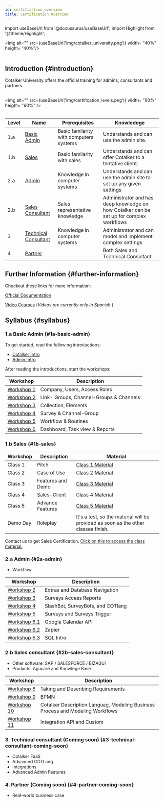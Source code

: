 ```yaml
---
id: certification_overview
title: Certification Overview
---
```

import useBaseUrl from '@docusaurus/useBaseUrl';
import Highlight from '@theme/Highlight';

<img alt="" src={useBaseUrl('img/cotalker_university.png')} width= "40%" height= "40%"/>
<br/><br/>

## Introduction {#introduction}

Cotalker University offers the official training for admins, consultants and partners. <br/><br/>

<img alt="" src={useBaseUrl('img/certification_levels.png')} width= "60%" height= "60%" />
<br/><br/>
  

| Level | Name  | Prerequisites | Knowledege |
| ----  | ----- | ------------- | ---------- |
| 1.a     | [Basic Admin](#1a-basic-admin) | Basic familarity with computers systems | Understands and can use the admin site.  |
| 1.b     | [Sales](#1b-sales) | Basic familarity with sales | Understands and can offer Cotalker to a tentative client.  |
| 2.a     | [Admin](#2a-admin) | Knowledge in computer systems | Understands and can use the admin site to set up any given settings  |
| 2.b   | [Sales Consultant](#2b-sales-consultant) | Sales representative knowledge  |  Administrator and has deep knowledge on how Cotalker can be set up for complex workflows | 
| 3 | [Technical Consultant](#3-technical-consultant-(coming-soon))  | Knowledge in computer systems | Administrator and can model and implement complex settings |
| 4     | [Partner](#4-partner-(coming-soon)) |  | Both Sales and Technical Consultant |  


## Further Information {#further-information}

Checkout these links for more information:

[Official Documentation](https://doc.cotalker.com)

[Video Courses](https://docs.google.com/spreadsheets/d/1KFjacbH_vdDTddXJXO5BbUoicm0tsLyEbvsO6WPl070/edit#gid=0) (_Videos are currently only in Spanish._)

## Syllabus {#syllabus}

### 1.a Basic Admin {#1a-basic-admin}
To get started, read the following introductions:
 - [Cotalker Intro](/docs/getting_started/quick_start) 
 - [Admin Intro](/docs/documentation/admin/admin_overview)

After reading the introductions, start the workshops:

| Workshop  | Description | 
| ----  | ------------- |
| [Workshop 1](/docs/certification/basic_admin/certification_admin_ws1) | Company, Users, Access Roles|
| [Workshop 2](/docs/certification/basic_admin/certification_admin_ws2) |  Link- Groups, Channel-Groups & Channels |
| [Workshop 3](/docs/certification/basic_admin/certification_admin_ws3) | Collection, Elements |
| [Workshop 4](/docs/certification/basic_admin/certification_admin_ws4) | Survey & Channel-Group |
| [Workshop 5](/docs/certification/basic_admin/certification_admin_ws5) | Workflow & Routines |
| [Workshop 6](/docs/certification/basic_admin/certification_admin_ws6) | Dashboard, Task view & Reports |

### 1.b Sales {#1b-sales}

| Workshop  | Description | Material |
| ----  | ------------- | -----------|
| Class 1 | Pitch | [Class 1 Material](https://docs.google.com/presentation/d/e/2PACX-1vSeh5lcQ10T_Pf8hG5kdUl_i_vzh8BGVTj5vJUfLrjlhJOP1bvkaL72J6_PeacdXuKhTWN1QLjXq_MW/pub?start=false&loop=false&delayms=5000) |
| Class 2 | Case of Use | [Class 2 Material](https://docs.google.com/presentation/d/e/2PACX-1vRGRdFBaZ5Hchns7GxNQVbVDbTvgHEa_fHpFvI9N-h0m7s-AiSJlfpibF2z7kxwNjTCCE-IPR9Qq3Jy/pub?start=false&loop=false&delayms=5000) |
| Class 3 | Features and Demo |[Class 3 Material](https://docs.google.com/presentation/d/e/2PACX-1vRsK-WuIw-ynhfWQEd2b38ClejldfkfczXirvhtNsynbWmqlh15-Lhkgz2jXESG0KTIEImdqpr-cKq1/pub?start=false&loop=false&delayms=5000) |
| Class 4 | Sales-Client | [Class 4 Material](https://docs.google.com/presentation/d/e/2PACX-1vQOkUZE1njqHaQ_jHIZOsnDGDU-rdHQvmw284CuBg8dLiCXxkcPtSZYJ1l_xHWZa_TrEfqH8acfK5Ne/pub?start=false&loop=false&delayms=5000) |
| Class 5 | Advance Features | [Class 5 Material](https://docs.google.com/presentation/d/e/2PACX-1vTYVGFaGScFoyTJFAD35l4Z9Un1aLDfIyNhFlHXIGaXC50zjzv14lBXidMZsTaeFR2egPi_CU4rdS_D/pub?start=false&loop=false&delayms=5000) |
| Demo Day | Roleplay | It's a test, so the material will be provided as soon as the other classes finish. |

Contact us to get Sales Certification.
[Click on this to access the class material.](https://drive.google.com/drive/folders/1wppd_v67FrhmavxSHfRKcW4KCC5tNwpn?usp=sharing)

### 2.a Admin {#2a-admin}

- Workflow

| Workshop  | Description | 
| ----  | ------------- |
| [Workshop 2](#) |  Extras and Database Navigation |
| [Workshop 3](#) | Surveys Access Reports |
| [Workshop 4](#) | SlashBot, SurveyBots, and COTlang |
| [Workshop 5](#) | Surveys and Surveys Trigger |
| [Workshop 6.1](#) | Google Calendar API |
| [Workshop 6.2](#) | Zapier |
| [Workshop 6.3](#) | SQL Intro |

### 2.b Sales consultant {#2b-sales-consultant}

- Other software: SAP / SALESFORCE / BIZAGUI
- Products: Agucare and Knowlege Base

| Workshop  | Description | 
| ----  | ------------- |
| [Workshop 8](#) | Taking and Describing Requirements |
| [Workshop 9](#) |  BPMN |
| [Workshop 10](#) | Cotalker Description Languag, Modeling Business Process and Modeling Workflows |
| [Workshop 11](#) | Integration API and Custom |

### 3. Technical consultant (Coming soon) {#3-technical-consultant-coming-soon}
- Cotalker FaaS
- Advanced COTLang
- Integrations
- Advanced Admin Features

### 4. Partner (Coming soon) {#4-partner-coming-soon}
- Real-world business case

